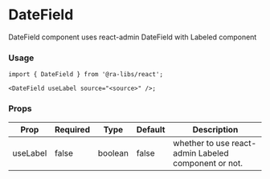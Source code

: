 # DateField

DateField component uses react-admin DateField with Labeled component

### Usage

```tsx
import { DateField } from '@ra-libs/react';

<DateField useLabel source="<source>" />;
```

### Props

| Prop     | Required | Type    | Default | Description                                          |
| -------- | -------- | ------- | ------- | ---------------------------------------------------- |
| useLabel | false    | boolean | false   | whether to use react-admin Labeled component or not. |
